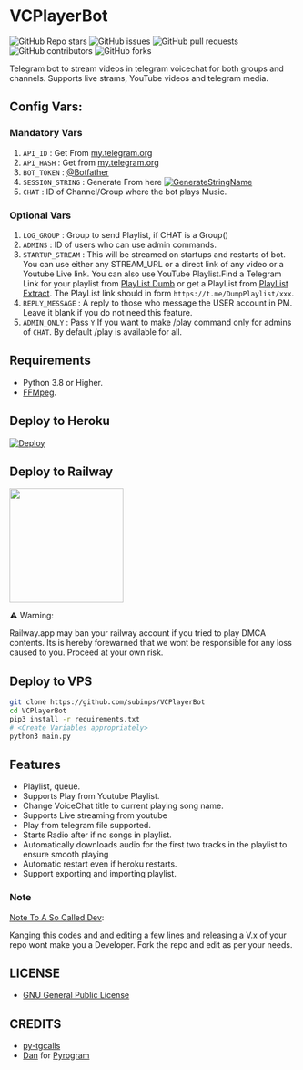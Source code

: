 # VCPlayerBot

![GitHub Repo stars](https://img.shields.io/github/stars/subinps/VCPlayerBot?color=blue&style=flat)
![GitHub issues](https://img.shields.io/github/issues/subinps/VCPlayerBot)
![GitHub pull requests](https://img.shields.io/github/issues-pr/subinps/VCPlayerBot)
![GitHub contributors](https://img.shields.io/github/contributors/subinps/VCPlayerBot?style=flat)
![GitHub forks](https://img.shields.io/github/forks/subinps/VCPlayerBot?style=flat)

Telegram bot to stream videos in telegram voicechat for both groups and channels. Supports live strams, YouTube videos and telegram media.

## Config Vars:
### Mandatory Vars
1. `API_ID` : Get From [my.telegram.org](https://my.telegram.org/)
2. `API_HASH` : Get from [my.telegram.org](https://my.telegram.org)
3. `BOT_TOKEN` : [@Botfather](https://telegram.dog/BotFather)
4. `SESSION_STRING` : Generate From here [![GenerateStringName](https://img.shields.io/badge/repl.it-generateStringName-yellowgreen)](https://repl.it/@subinps/getStringName)
5. `CHAT` : ID of Channel/Group where the bot plays Music.
### Optional Vars
1. `LOG_GROUP` : Group to send Playlist, if CHAT is a Group()
2. `ADMINS` : ID of users who can use admin commands.
3. `STARTUP_STREAM` : This will be streamed on startups and restarts of bot. You can use either any STREAM_URL or a direct link of any video or a Youtube Live link. You can also use YouTube Playlist.Find a Telegram Link for your playlist from [PlayList Dumb](https://telegram.dog/DumpPlaylist) or get a PlayList from [PlayList Extract](https://telegram.dog/GetAPlaylistbot). The PlayList link should in form `https://t.me/DumpPlaylist/xxx`.
4. `REPLY_MESSAGE` : A reply to those who message the USER account in PM. Leave it blank if you do not need this feature. 
5. `ADMIN_ONLY` : Pass `Y` If you want to make /play command only for admins of `CHAT`. By default /play is available for all.



## Requirements
- Python 3.8 or Higher.
- [FFMpeg](https://www.ffmpeg.org/).



## Deploy to Heroku

[![Deploy](https://www.herokucdn.com/deploy/button.svg)](https://heroku.com/deploy?template=https://github.com/jithin123455/Video-streamer)

## Deploy to Railway
<p><a href=https://railway.app/new/template?template=https%3A%2F%2Fgithub.com%2Fsubinps%2FVCPlayerBot&envs=API_ID%2CAPI_HASH%2CBOT_TOKEN%2CCHAT%2CSESSION_STRING%2CLOG_GROUP%2CADMINS%2CSTARTUP_STREAM%2CREPLY_MESSAGE%2CADMIN_ONLY&optionalEnvs=LOG_GROUP%2CADMINS%2CSTARTUP_STREAM%2CREPLY_MESSAGE%2CADMIN_ONLY&API_IDDesc=Get+From+my.telegram.org&API_HASHDesc=Get+from+my.telegram.org&BOT_TOKENDesc=Get+from%40Botfather&CHATDesc=ID+of+Channel%2FGroup+where+the+bot+plays+Music.&SESSION_STRINGDesc=Pyrogram+string+session+of+a+user+account&LOG_GROUPDesc=Group+to+send+Playlist%2C+if+CHAT+is+a+Group%28%29&ADMINSDesc=+ID+of+users+who+can+use+admin+commands.&STARTUP_STREAMDesc=This+will+be+streamed+on+startups+and+restarts+of+bot.+You+can+use+either+any+STREAM_URL+or+a+direct+link+of+any+video+or+a+Youtube+Live+link.+You+can+also+use+YouTube+Playlist.Find+a+Telegram+Link+for+your+playlist+from+%40DumpPlaylist+or+get+a+PlayList+from++%40GetPlaylistBot.+&REPLY_MESSAGEDesc=A+reply+to+those+who+message+the+USER+account+in+PM.+Leave+it+blank+if+you+do+not+need+this+feature.&ADMIN_ONLYDesc=Pass+Y+If+you+want+to+make+%2Fplay+command+only+for+admins+of+CHAT.+By+default+%2Fplay+is+available+for+all&referralCode=subinps> <img src="https://img.shields.io/badge/Deploy%20To%20Railway-blueviolet?style=for-the-badge&logo=railway" width="200""/></a></p>

⚠️ Warning:

Railway.app may ban your railway account if you tried to play DMCA contents. Its is hereby forewarned that we wont be responsible for any loss caused to you. Proceed at your own risk.
 
## Deploy to VPS

```sh
git clone https://github.com/subinps/VCPlayerBot
cd VCPlayerBot
pip3 install -r requirements.txt
# <Create Variables appropriately>
python3 main.py
```

## Features

- Playlist, queue.
- Supports Play from Youtube Playlist.
- Change VoiceChat title to current playing song name.
- Supports Live streaming from youtube
- Play from telegram file supported.
- Starts Radio after if no songs in playlist.
- Automatically downloads audio for the first two tracks in the playlist to ensure smooth playing
- Automatic restart even if heroku restarts.
- Support exporting and importing playlist.

### Note

[Note To A So Called Dev](https://telegram.dog/GetTGLink/802):  

Kanging this codes and and editing a few lines and releasing a V.x of your repo wont make you a Developer.
Fork the repo and edit as per your needs.

## LICENSE

- [GNU General Public License](./LICENSE)


## CREDITS

- [py-tgcalls](https://github.com/pytgcalls/pytgcalls)
- [Dan](https://github.com/delivrance) for [Pyrogram](https://github.com/pyrogram/pyrogram)


